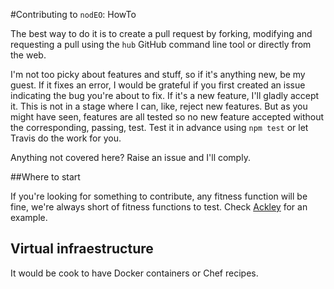 #Contributing to `nodEO`: HowTo

The best way to do it is to create a pull request by forking,
modifying and requesting a pull using the `hub` GitHub command line
tool or directly from the web. 

I'm not too picky about features and stuff, so if it's anything new,
be my guest. If it fixes an error, I
would be grateful if you first created an issue indicating the bug
you're about to fix. If it's a new feature, I'll gladly accept
it. This is not in a stage where I can, like, reject new features. But
as you might have seen, features are all tested so no new feature
accepted without the corresponding, passing, test. Test it in advance using `npm
test` or let Travis do the work for you. 

Anything not covered here? Raise an issue and I'll comply.

##Where to start

If you're looking for something to contribute, any fitness function
will be fine, we're always short of fitness functions to test. Check
[Ackley](/lib/Nodeo/Ackley.js) for an example.

## Virtual infraestructure

It would be cook to have Docker containers or Chef recipes. 
